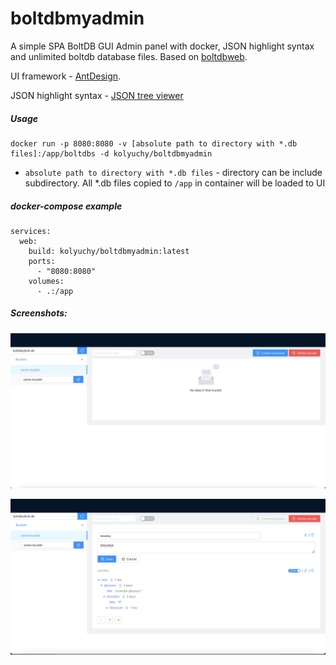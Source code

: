 # boltdbmyadmin
A simple SPA BoltDB GUI Admin panel with docker, JSON highlight syntax and unlimited boltdb database files. Based on [boltdbweb](github.com/evnix/boltdbweb). 

UI framework - [AntDesign](https://github.com/ant-design/ant-design/).

JSON highlight syntax - [JSON tree viewer](https://www.npmjs.com/package/react-json-tree)

##### Usage
```
docker run -p 8080:8080 -v [absolute path to directory with *.db files]:/app/boltdbs -d kolyuchy/boltdbmyadmin
```
- `absolute path to directory with *.db files` - directory can be include subdirectory. All *.db files copied to `/app` 
in container will be loaded to UI

##### docker-compose example
```
services:
  web:
    build: kolyuchy/boltdbmyadmin:latest
    ports:
      - "8080:8080"
    volumes:
      - .:/app
```

##### Screenshots:

![](https://raw.githubusercontent.com/badkaktus/boltdbmyadmin/master/screenshots/1.png?raw=true)

![](https://raw.githubusercontent.com/badkaktus/boltdbmyadmin/master/screenshots/2.png?raw=true)